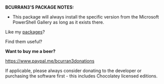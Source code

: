 **BCURRAN3'S PACKAGE NOTES:**

* This package will always install the specific version from the Microsoft PowerShell Gallery as long as it exists there. 

Like my [packages](https://chocolatey.org/profiles/bcurran3)? 

Find them useful?

**Want to buy me a beer?**

https://www.paypal.me/bcurran3donations

If applicable, please always consider donating to the developer or purchasing the software first - this includes Chocolatey licensed editions.